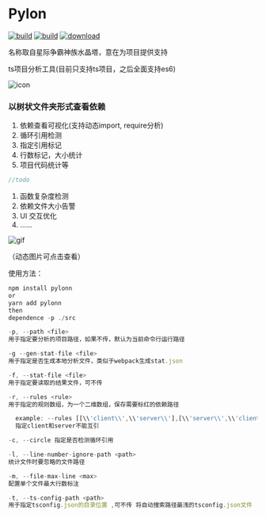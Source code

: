 # Pylon
[![build](https://img.shields.io/npm/v/pylonn.svg?style=flat-square)](https://www.npmjs.com/package/pylonn) 
[![build](https://img.shields.io/npm/l/express.svg)](https://www.npmjs.com/package/pylonn)
[![download](https://img.shields.io/npm/dm/pylonn.svg?style=flat-square)](https://www.npmjs.com/package/pylonn)

名称取自星际争霸神族水晶塔，意在为项目提供支持

ts项目分析工具(目前只支持ts项目，之后全面支持es6)

![icon](http://p0.meituan.net/dpgroup/243596a4048a4d9f7f00c8a6f11fb18b3131.png)


### 以树状文件夹形式查看依赖

1. 依赖查看可视化(支持动态import, require分析)
3. 循环引用检测
4. 指定引用标记
2. 行数标记，大小统计
5. 项目代码统计等

```js
//todo
```

1. 函数复杂度检测
2. 依赖文件大小告警
3. UI 交互优化
4. ......

![gif](https://p1.meituan.net/dpgroup/7979e2d96f33ad2dd3bb01dacbec0ad84932521.gif)

（动态图片可点击查看）

使用方法：

```js
npm install pylonn
or
yarn add pylonn
then
dependence -p ./src
```


 ```js
-p, --path <file>
用于指定要分析的项目路径，如果不传，默认为当前命令行运行路径
 ```

 ```js
-g --gen-stat-file <file>
用于指定是否生成本地分析文件，类似于webpack生成stat.json
 ```

 ```js
-f, --stat-file <file>
用于指定要读取的结果文件，可不传
 ```

 ```js
 -r, --rules <rule>
 用于指定的规则数组，为一个二维数组，保存需要标红的依赖路径
 ```

```js
  example: --rules [[\\'client\\',\\'server\\'],[\\'server\\',\\'client\\']]
  指定client和server不能互引
```

```js
-c, --circle 指定是否检测循环引用
```

```js
-l, --line-number-ignore-path <path>
统计文件时要忽略的文件路径
```

```js
-m, --file-max-line <max>
配置单个文件最大行数标注
```

```js
-t, --ts-config-path <path>
用于指定tsconfig.json的目录位置 ,可不传 将自动搜索路径最浅的tsconfig.json文件
```
